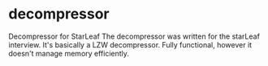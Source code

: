 # decompressor
Decompressor for StarLeaf
The decompressor was written for the starLeaf interview. It's basically a LZW decompressor. Fully functional, however it doesn't 
manage memory efficiently.
